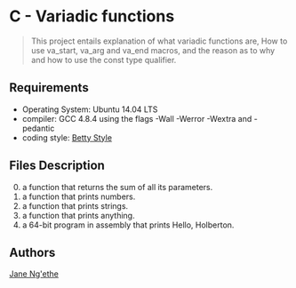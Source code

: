 # C - Variadic functions
> This project entails explanation of what variadic functions are,
> How to use va_start, va_arg and va_end macros,
> and the reason as to why and how to use the const type qualifier.

## Requirements
* Operating System: Ubuntu 14.04 LTS
* compiler: GCC 4.8.4 using the flags -Wall -Werror -Wextra and -pedantic
* coding style: [Betty Style](https://github.com/holbertonschool/Betty/blob/master/betty-style.pl)

## Files Description
0. a function that returns the sum of all its parameters.
1. a function that prints numbers.
2. a function that prints strings.
3. a function that prints anything.
100. a 64-bit program in assembly that prints Hello, Holberton.

## Authors
[Jane Ng'ethe](https://www.instagram.com/1jane_joseph/)